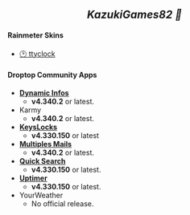 <h2 align="center"><i>KazukiGames82 👋</i></h2>
<h4><b>Rainmeter Skins</b></h4>
  
  - [🕑 ttyclock](https://github.com/KazukiGames/ttyclock-for-rainmeter/blob/main/README.md)

<h4><b>Droptop Community Apps</b></h4>

  - **[Dynamic Infos](https://github.com/KazukiGames82/Dynamic_Infos-KazukiGames82/blob/main/README.md#dynamic-infos---kazukigames82)**
    - **v4.340.2** or latest.
  - Karmy
    - **v4.340.2** or latest.
  - **[KeysLocks](https://github.com/KazukiGames82/KeysLocks-KazukiGames82/blob/main/README.md#keyslocks---kazukigames82)**
    - **v4.330.150** or latest
  - **[Multiples Mails](https://github.com/KazukiGames82/Multiples_Mails-KazukiGames82/blob/main/README.md#multiples-mails---kazukigames82)**
    - **v4.340.2** or latest.
  - **[Quick Search](https://github.com/KazukiGames82/Quick_Search-KazukiGames82/blob/main/README.md#quick-search---kazukigames82)**
    - **v4.330.150** or latest.
  - **[Uptimer](https://github.com/KazukiGames82/Uptimer-KazukiGames82/blob/main/README.md#uptimer---kazukigames82)**
    - **v4.330.150** or latest.
  - YourWeather
    - No official release.

